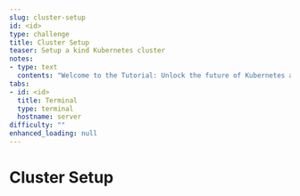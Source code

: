 ```yaml
---
slug: cluster-setup
id: <id>
type: challenge
title: Cluster Setup
teaser: Setup a kind Kubernetes cluster
notes:
- type: text
  contents: "Welcome to the Tutorial: Unlock the future of Kubernetes and accelerators (and all specialized hardware) with Dynamic Resource Allocation.\n\nWe will setup a Kubernete Cluster, use the Dynamic Resource Allocation feature to maximize GPU workloads."
tabs:
- id: <id>
  title: Terminal
  type: terminal
  hostname: server
difficulty: ""
enhanced_loading: null
---
```

# Cluster Setup
